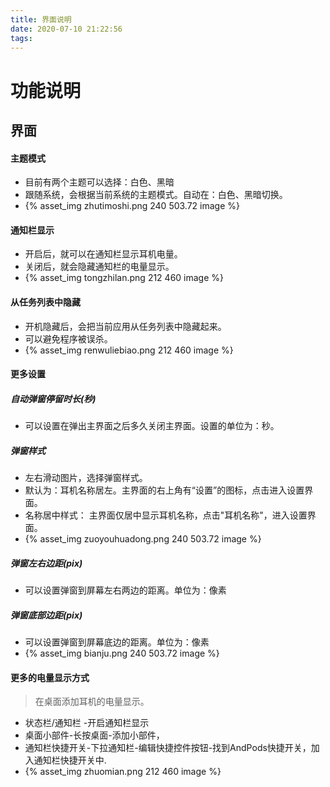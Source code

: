 ```yaml
---
title: 界面说明
date: 2020-07-10 21:22:56
tags:
---
```

# 功能说明
## 界面

#### 主题模式
* 目前有两个主题可以选择：白色、黑暗
* 跟随系统，会根据当前系统的主题模式。自动在：白色、黑暗切换。
* {% asset_img zhutimoshi.png 240 503.72 image %}

#### 通知栏显示
* 开启后，就可以在通知栏显示耳机电量。
* 关闭后，就会隐藏通知栏的电量显示。
* {% asset_img tongzhilan.png 212 460 image %}

#### 从任务列表中隐藏
* 开机隐藏后，会把当前应用从任务列表中隐藏起来。
* 可以避免程序被误杀。
* {% asset_img renwuliebiao.png 212 460 image %}

#### 更多设置

##### 自动弹窗停留时长(秒)
* 可以设置在弹出主界面之后多久关闭主界面。设置的单位为：秒。

##### 弹窗样式
* 左右滑动图片，选择弹窗样式。
* 默认为：耳机名称居左。主界面的右上角有“设置”的图标，点击进入设置界面。
* 名称居中样式： 主界面仅居中显示耳机名称，点击"耳机名称"，进入设置界面。
* {% asset_img zuoyouhuadong.png 240 503.72 image %}

##### 弹窗左右边距(pix)
* 可以设置弹窗到屏幕左右两边的距离。单位为：像素

##### 弹窗底部边距(pix)
* 可以设置弹窗到屏幕底边的距离。单位为：像素
* {% asset_img bianju.png 240 503.72 image %}

#### 更多的电量显示方式
> 在桌面添加耳机的电量显示。
* 状态栏/通知栏 -开启通知栏显示   
* 桌面小部件-长按桌面-添加小部件，
* 通知栏快捷开关-下拉通知栏-编辑快捷控件按钮-找到AndPods快捷开关，加入通知栏快捷开关中.
* {% asset_img zhuomian.png 212 460 image %}
